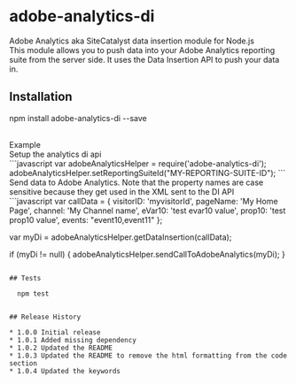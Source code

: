 # adobe-analytics-di
Adobe Analytics aka SiteCatalyst data insertion module for Node.js<br/>
This module allows you to push data into your Adobe Analytics reporting suite from the server side.  It uses the Data Insertion API to push your data in.

## Installation

  npm install adobe-analytics-di --save

<br/>
Example<br/>
Setup the analytics di api<br/>
```javascript
var adobeAnalyticsHelper = require('adobe-analytics-di');
adobeAnalyticsHelper.setReportingSuiteId("MY-REPORTING-SUITE-ID");
```
<br/>
Send data to Adobe Analytics. Note that the property names are case sensitive because they get used in the XML sent to the DI API<br/>
```javascript
var callData = {
      visitorID: 'myvisitorId',
      pageName: 'My Home Page',
      channel: 'My Channel name',
      eVar10: 'test evar10 value',
      prop10: 'test prop10 value',
      events: "event10,event11"
    };

var myDi = adobeAnalyticsHelper.getDataInsertion(callData);

if (myDi != null) {
    adobeAnalyticsHelper.sendCallToAdobeAnalytics(myDi);
}
```

## Tests

  npm test


## Release History

* 1.0.0 Initial release
* 1.0.1 Added missing dependency
* 1.0.2 Updated the README
* 1.0.3 Updated the README to remove the html formatting from the code section
* 1.0.4 Updated the keywords